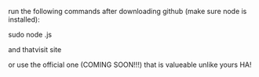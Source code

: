 run the following commands after downloading github
(make sure node is installed):

sudo node <YOUR-PATH-TO-HODLCOIN>.js

and thatvisit site

or use the official one (COMING SOON!!!) that is valueable unlike yours HA!
